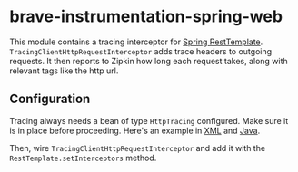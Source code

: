 # brave-instrumentation-spring-web
This module contains a tracing interceptor for [Spring RestTemplate](https://spring.io/guides/gs/consuming-rest/).
`TracingClientHttpRequestInterceptor` adds trace headers to outgoing
requests. It then reports to Zipkin how long each request takes, along
with relevant tags like the http url.

## Configuration

Tracing always needs a bean of type `HttpTracing` configured. Make sure
it is in place before proceeding. Here's an example in [XML](https://github.com/openzipkin/brave-webmvc-example/blob/master/servlet25/src/main/webapp/WEB-INF/spring-webmvc-servlet.xml) and [Java](https://github.com/openzipkin/brave-webmvc-example/blob/master/servlet3/src/main/java/brave/webmvc/TracingConfiguration.java).

Then, wire `TracingClientHttpRequestInterceptor` and add it with the
`RestTemplate.setInterceptors` method.
